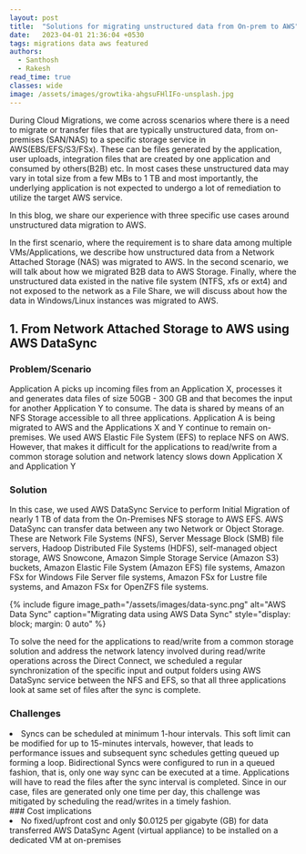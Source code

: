 ```yaml
---
layout: post
title:  "Solutions for migrating unstructured data from On-prem to AWS"
date:   2023-04-01 21:36:04 +0530
tags: migrations data aws featured
authors: 
  - Santhosh
  - Rakesh
read_time: true
classes: wide
image: /assets/images/growtika-ahgsuFHlIFo-unsplash.jpg
---
```




During Cloud Migrations, we come across scenarios where there is a need to migrate or transfer files that are typically unstructured data, from on-premises (SAN/NAS) to a specific storage service in AWS(EBS/EFS/S3/FSx). These can be files generated by the application, user uploads, integration files that are created by one application and consumed by others(B2B) etc. In most cases these unstructured data may vary in total size from a few MBs to 1 TB and most importantly, the underlying application is not expected to undergo a lot of remediation to utilize the target AWS service.

In this blog, we share our experience with three specific use cases around unstructured data migration to AWS. 

In the first scenario, where the requirement is to share data among multiple VMs/Applications, we describe how unstructured data from a Network Attached Storage (NAS) was migrated to AWS. In the second scenario, we will talk about how we migrated B2B data to AWS Storage. Finally, where the unstructured data existed in the native file system (NTFS, xfs or ext4) and not exposed to the network as a File Share, we will discuss about how the data in Windows/Linux instances was migrated to AWS.



## 1.	From Network Attached Storage to AWS using AWS DataSync

### Problem/Scenario
Application A picks up incoming files from an Application X, processes it and generates data files of size 50GB - 300 GB and that becomes the input for another Application Y to consume. The data is shared by means of an NFS Storage accessible to all three applications. Application A is being migrated to AWS and the Applications X and Y continue to remain on-premises. We used AWS Elastic File System (EFS) to replace NFS on AWS. However, that makes it difficult for the applications to read/write from a common storage solution and network latency slows down Application X and Application Y
### Solution
In this case, we used AWS DataSync Service to perform Initial Migration of nearly 1 TB of data from the On-Premises NFS storage to AWS EFS.
AWS DataSync can transfer data between any two Network or Object Storage. These are Network File Systems (NFS), Server Message Block (SMB) file servers, Hadoop Distributed File Systems (HDFS), self-managed object storage, AWS Snowcone, Amazon Simple Storage Service (Amazon S3) buckets, Amazon Elastic File System (Amazon EFS) file systems, Amazon FSx for Windows File Server file systems, Amazon FSx for Lustre file systems, and Amazon FSx for OpenZFS file systems.

{% include figure image_path="/assets/images/data-sync.png" alt="AWS Data Sync" caption="Migrating data using AWS Data Sync" style="display: block; margin: 0 auto" %}

To solve the need for the applications to read/write from a common storage solution and address the network latency involved during read/write operations across the Direct Connect, we scheduled a regular synchronization of the specific input and output folders using AWS DataSync service between the NFS and EFS, so that all three applications look at same set of files after the sync is complete.
### Challenges
<li>
Syncs can be scheduled at minimum 1-hour intervals. This soft limit can be modified for up to 15-minutes intervals, however, that leads to performance issues and subsequent sync schedules getting queued up forming a loop.
Bidirectional Syncs were configured to run in a queued fashion, that is, only one way sync can be executed at a time. Applications will have to read the files after the sync interval is completed. Since in our case, files are generated only one time per day, this challenge was mitigated by scheduling the read/writes in a timely fashion.
</li>
### Cost implications
<li>
No fixed/upfront cost and only $0.0125 per gigabyte (GB) for data transferred
AWS DataSync Agent (virtual appliance) to be installed on a dedicated VM at on-premises
</li>


